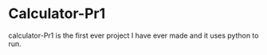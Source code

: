 # Calculator-Pr1
calculator-Pr1 is the first ever project I have ever made and it uses python to run.
